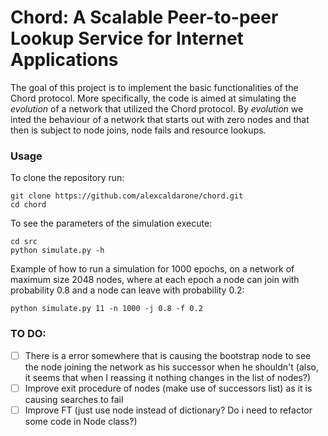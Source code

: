 # Chord: A Scalable Peer-to-peer Lookup Service for Internet Applications

The goal of this project is to implement the basic functionalities of the Chord protocol. More specifically, the code is aimed at simulating the _evolution_ of a network that utilized the Chord protocol. By _evolution_ we inted the behaviour of a network that starts out with zero nodes and that then is subject to node joins, node fails and resource lookups.


### Usage
To clone the repository run:
```shell
git clone https://github.com/alexcaldarone/chord.git
cd chord
```

To see the parameters of the simulation execute:
```shell
cd src
python simulate.py -h
```

Example of how to run a simulation for 1000 epochs, on a network of maximum size 2048 nodes, where at each epoch a node can join with probability 0.8 and a node can leave with probability 0.2:
```shell
python simulate.py 11 -n 1000 -j 0.8 -f 0.2
```

### TO DO:
- [ ] There is a error somewhere that is causing the bootstrap node to see the node joining the network as his successor when he shouldn't (also, it seems that when I reassing it nothing changes in the list of nodes?)
- [ ] Improve exit procedure of nodes (make use of successors list) as it is causing searches to fail 
- [ ] Improve FT (just use node instead of dictionary? Do i need to refactor some code in Node class?)